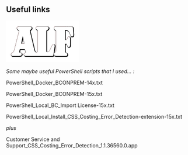 ## Useful links
![](media/ALFlogo.png)

*Some maybe useful PowerShell scripts that I used... :*

PowerShell_Docker_BCONPREM-14x.txt

PowerShell_Docker_BCONPREM-15x.txt

PowerShell_Local_BC_Import License-15x.txt

PowerShell_Local_Install_CSS_Costing_Error_Detection-extension-15x.txt

*plus*

Customer Service and Support_CSS_Costing_Error_Detection_1.1.36560.0.app

